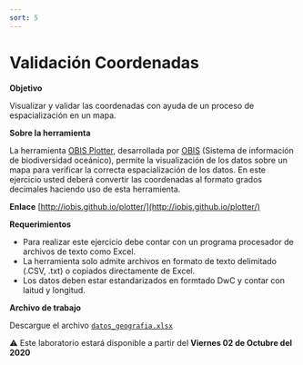 ```yaml
---
sort: 5
---
```


# Validación Coordenadas

**Objetivo**

Visualizar y validar las coordenadas con ayuda de un proceso de espacialización en un mapa.

**Sobre la herramienta**

La herramienta [OBIS Plotter](http://iobis.github.io/plotter/), desarrollada por [OBIS](https://obis.org/) (Sistema de información de biodiversidad oceánico),  permite la visualización de los datos sobre un mapa para verificar la correcta espacialización de los datos.
En este ejercicio usted deberá convertir las coordenadas al formato grados decimales haciendo uso de esta herramienta.


**Enlace**
[http://iobis.github.io/plotter/](http://iobis.github.io/plotter/)

**Requerimientos** 

* Para realizar este ejercicio debe contar con un programa procesador de archivos de texto como Excel.
* La herramienta solo admite archivos en formato de texto delimitado (.CSV, .txt) o copiados directamente de Excel.
* Los datos deben estar estandarizados en formtado DwC y contar con laitud y longitud.

**Archivo de trabajo**

Descargue el archivo [```datos_geografia.xlsx```](https://raw.githubusercontent.com/SIB-Colombia/Formacion/master/LAB/lab02/_docs/datos_geografia.xlsx) 


:warning: Este laboratorio estará disponible a partir del **Viernes 02 de Octubre del 2020**
